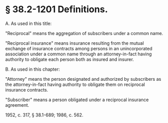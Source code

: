 # § 38.2-1201 Definitions.

<p>A. As used in this title:</p><p>"Reciprocal" means the aggregation of subscribers under a common name.</p><p>"Reciprocal insurance" means insurance resulting from the mutual exchange of insurance contracts among persons in an unincorporated association under a common name through an attorney-in-fact having authority to obligate each person both as insured and insurer.</p><p>B. As used in this chapter:</p><p>"Attorney" means the person designated and authorized by subscribers as the attorney-in-fact having authority to obligate them on reciprocal insurance contracts.</p><p>"Subscriber" means a person obligated under a reciprocal insurance agreement.</p><p>1952, c. 317, § 38.1-689; 1986, c. 562.</p>